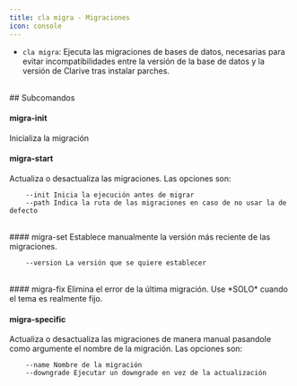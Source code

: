 ```yaml
---
title: cla migra - Migraciones
icon: console
---
```

* `cla migra`: Ejecuta las migraciones de bases de datos, necesarias para evitar incompatibilidades entre la versión de la base de datos y la versión de Clarive tras instalar parches.

<br />
## Subcomandos
<br />

#### migra-init
Inicializa la migración

#### migra-start
Actualiza o desactualiza las migraciones. Las opciones son:
            
        --init Inicia la ejecución antes de migrar
        --path Indica la ruta de las migraciones en caso de no usar la de defecto

<br />
#### migra-set
Establece manualmente la versión más reciente de las migraciones.
            
        --version La versión que se quiere establecer

<br />
#### migra-fix
Elimina el error de la última migración. Use *SOLO* cuando el tema es realmente
fijo.


#### migra-specific
Actualiza o desactualiza las migraciones de manera manual pasandole como argumente el nombre de la migración. Las opciones son:
            
        --name Nombre de la migración
        --downgrade Ejecutar un downgrade en vez de la actualización



     
